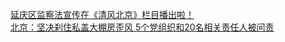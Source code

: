   
[延庆区监察法宣传在《清风北京》栏目播出啦！](http://www.dianyue.me/archives/806/t8ssl5f7qa087gnp/)  
[北京：坚决刹住私盖大棚房歪风  5个党组织和20名相关责任人被问责](http://www.dianyue.me/archives/827/bed78o4514j5g9w0/)